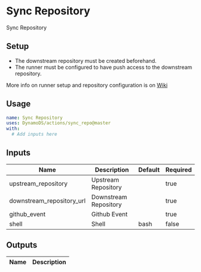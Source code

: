 <!-- ! This file is auto-generated. Please run ./utils/genereate_docs.sh sync_repo to regenare it. -->
# Sync Repository

Sync Repository

## Setup

- The downstream repository must be created beforehand.
- The runner must be configured to have push access to the downstream repository.

More info on runner setup and repository configuration is on [Wiki](https://wiki.autodesk.com/display/GEN/Dynamo+Reusable+Workflows+and+Composite+Actions)

## Usage

```yaml
name: Sync Repository
uses: DynamoDS/actions/sync_repo@master
with:
  # Add inputs here
```

## Inputs

Name | Description | Default | Required
-----|-------------|---------|---------
upstream_repository | Upstream Repository |  | true
downstream_repository_url | Downstream Repository |  | true
github_event | Github Event |  | true
shell | Shell | bash | false

## Outputs

Name | Description
------|-----------

